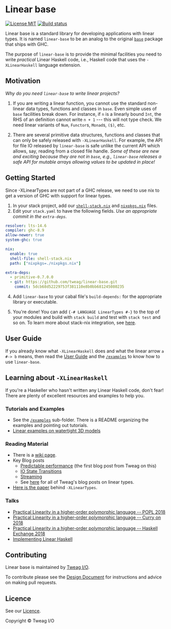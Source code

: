 Linear base
===========

[![License MIT](https://img.shields.io/badge/license-MIT-brightgreen.svg)](https://github.com/tweag/linear-base/blob/master/LICENSE)
[![Build status](https://badge.buildkite.com/5b60ab93dadba234a95e04e6568985918552dcc9e7685ede0d.svg)](https://buildkite.com/tweag-1/linear-base/builds?branch=master)

Linear base is a standard library for developing applications with linear
types. It is named `linear-base` to be an analog to the original [`base`]
package that ships with GHC.

The purpose of `linear-base` is to provide the minimal facilities you need to
write _practical_ Linear Haskell code, i.e., Haskell code that uses the
`-XLinearHaskell` language extension.

## Motivation

_Why do you need `linear-base` to write linear projects?_

1. If you are writing a linear function, you cannot use the standard
  non-linear data types, functions and classes in `base`. Even simple uses of
  `base` facilities break down. For instance, if `n` is a linearly bound `Int`,
  the RHS of an definition cannot write `n + 1` --- this will not type check. We need
  linear variants of `Num`, `Functor`s, `Monad`s, `($)`, etc.

2. There are several primitive data structures, functions and classes
  that can only be safely released with `-XLinearHaskell`.  For example, the
  API for file IO released by `linear-base` is safe unlike the current API
  which allows, say, reading from a closed file handle.  _Some of these are new
  and exciting because they are not in `base`, e.g., `linear-base` releases a
  safe API for mutable arrays allowing values to be updated in place!_

## Getting Started

Since -XLinearTypes are not part of a GHC release, we need to use nix to get a
version of GHC with support for linear types.

1. In your stack project, add our [`shell-stack.nix`] and [`nixpkgs.nix`] files.
2. Edit your `stack.yaml` to have the following fields.  _Use an appropriate
   commit in the `extra-deps`._

```yaml
resolver: lts-14.6
compiler: ghc-8.9
allow-newer: true
system-ghc: true

nix:
  enable: true
  shell-file: shell-stack.nix
  path: ["nixpkgs=./nixpkgs.nix"]

extra-deps:
  - primitive-0.7.0.0
  - git: https://github.com/tweag/linear-base.git
    commit: 5dcb68d52229753f381110e8b0bb681245080235
```

4. Add `linear-base` to your cabal file's `build-depends:` for the appropriate
   library or executable.

5. You're done! You can add `{-# LANGUAGE LinearTypes #-}` to the top of your
   modules and build with `stack build` and test with `stack test` and so on.
   To learn more about stack-nix integration, see
   [here](https://docs.haskellstack.org/en/stable/nix_integration/).

## User Guide

If you already know what `-XLinearHaskell` does and what the linear arrow
`a #-> b` means, then read the [User Guide] and the [`/examples`] to know how to
use `linear-base`.

## Learning about `-XLinearHaskell`

If you're a Haskeller who hasn't written any Linear Haskell code, don't fear!
There are plenty of excellent resources and examples to help you.

### Tutorials and Examples

 * See the [`/examples`] sub-folder. There is a README organizing the examples
   and pointing out tutorials.
 * [Linear examples on watertight 3D models](https://github.com/gelisam/linear-examples)

### Reading Material

  * There is a [wiki page](https://gitlab.haskell.org/ghc/ghc/-/wikis/linear-types).
  * Key Blog posts
    * [Predictable performance](https://www.tweag.io/posts/2017-03-13-linear-types.html) (the first blog post from Tweag on this)
    * [IO State Transitions](https://www.tweag.io/posts/2017-08-03-linear-typestates.html)
    * [Streaming](https://www.tweag.io/posts/2018-06-21-linear-streams.html)
    * See [here](https://www.tweag.io/tag/linear-types.html) for all of Tweag's blog posts on linear types.
  * [Here is the paper](https://arxiv.org/pdf/1710.09756.pdf) behind `-XLinearTypes`.

### Talks

 * [Practical Linearity in a higher-order polymorphic language -- POPL 2018](https://www.youtube.com/watch?v=o0z-qlb5xbI)
 * [Practical Linearity in a higher-order polymorphic language -- Curry on 2018](https://www.youtube.com/watch?v=t0mhvd3-60Y&t=3s)
 * [Practical Linearity in a higher-order polymorphic language -- Haskell Exchange 2018](https://skillsmatter.com/skillscasts/11067-keynote-linear-haskell-practical-linearity-in-a-higher-order-polymorphic-language)
 * [Implementing Linear Haskell](https://www.youtube.com/watch?v=uxv62QQajx8)

## Contributing

Linear base is maintained by [Tweag I/O].

To contribute please see the [Design Document] for instructions and advice on
making pull requests.

## Licence

See our [Licence](https://github.com/tweag/linear-base/blob/doc-overview/LICENSE).

Copyright © Tweag I/O

[Tweag I/O]: https://www.tweag.io/
[`base`]: https://hackage.haskell.org/package/base
[`shell-stack.nix`]: https://github.com/tweag/linear-base/blob/master/shell-stack.nix
[`nixpkgs.nix`]: https://github.com/tweag/linear-base/blob/master/nixpkgs.nix
[User Guide]: https://github.com/tweag/linear-base/tree/master/docs/USER_GUIDE.md
[Design Document]: https://github.com/tweag/linear-base/tree/master/docs/DESIGN.md
[`/examples`]: https://github.com/tweag/linear-base/tree/master/examples
